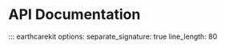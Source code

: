 # API Documentation

::: earthcarekit
    options:
      separate_signature: true
      line_length: 80